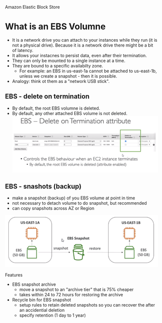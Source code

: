 Amazon Elastic Block Store

# What is an EBS Volumne

* It is a network drive you can attach to your instances while they run (it is not a physical drive). Because it is a network drive there might be a bit of latency.
* It allows your instacnes to persist data, even after their termination.
* They can only be mounted to a single instance at a time.
* They are bound to a specific availabilty zone.
  * For example: an EBS in us-east-1a cannot be attached to us-east-1b, unless we create a snapshot - then it is possible.
* Analogy: think ot them as a "network USB stick".

## EBS - delete on termination

* By default, the root EBS volumne is deleted.
* By default, any other attached EBS volume is not deleted.
![001-delete-on-termination-attr.png](./images/001-delete-on-termination-attr.png)

## EBS - snashots (backup)

* make a snapshot (backup) of you EBS volume at point in time
* not necessary to detach volume to do snapshot, but recommended
* can copy snapshots across AZ or Region

![002-ebs.png](./images/002-ebs.png)

Features

* EBS snapshot archive
  * move a snapshot to an "archive tier" that is 75% cheaper
  * takes within 24 to 72 hours for restoring the archive
* Recycle bin for EBS snapshot
  * setup rules to retain deleted snapshots so you can recover the after an accidential deletion
  * specify retention (1 day to 1 year)